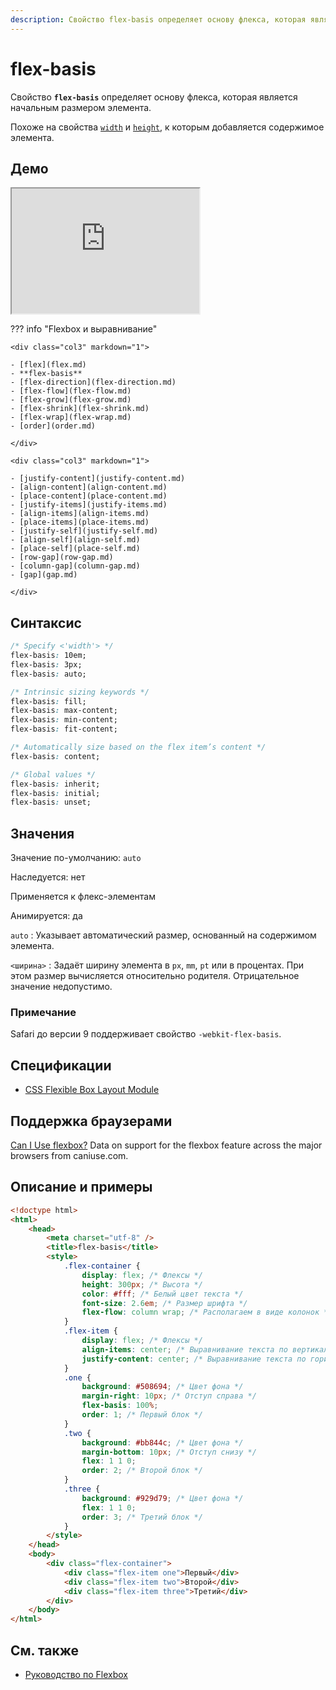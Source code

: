 ```yaml
---
description: Свойство flex-basis определяет основу флекса, которая является начальным размером элемента
---
```


# flex-basis

Свойство **`flex-basis`** определяет основу флекса, которая является начальным размером элемента.

Похоже на свойства [`width`](width.md) и [`height`](height.md), к которым добавляется содержимое элемента.

## Демо

<iframe class="interactive is-default-height" height="200" src="https://interactive-examples.mdn.mozilla.net/pages/css/flex-basis.html" title="MDN Web Docs Interactive Example" loading="lazy" data-readystate="complete"></iframe>

??? info "Flexbox и выравнивание"

    <div class="col3" markdown="1">

    - [flex](flex.md)
    - **flex-basis**
    - [flex-direction](flex-direction.md)
    - [flex-flow](flex-flow.md)
    - [flex-grow](flex-grow.md)
    - [flex-shrink](flex-shrink.md)
    - [flex-wrap](flex-wrap.md)
    - [order](order.md)

    </div>

    <div class="col3" markdown="1">

    - [justify-content](justify-content.md)
    - [align-content](align-content.md)
    - [place-content](place-content.md)
    - [justify-items](justify-items.md)
    - [align-items](align-items.md)
    - [place-items](place-items.md)
    - [justify-self](justify-self.md)
    - [align-self](align-self.md)
    - [place-self](place-self.md)
    - [row-gap](row-gap.md)
    - [column-gap](column-gap.md)
    - [gap](gap.md)

    </div>

## Синтаксис

```css
/* Specify <'width'> */
flex-basis: 10em;
flex-basis: 3px;
flex-basis: auto;

/* Intrinsic sizing keywords */
flex-basis: fill;
flex-basis: max-content;
flex-basis: min-content;
flex-basis: fit-content;

/* Automatically size based on the flex item’s content */
flex-basis: content;

/* Global values */
flex-basis: inherit;
flex-basis: initial;
flex-basis: unset;
```

## Значения

Значение по-умолчанию: `auto`

Наследуется: нет

Применяется к флекс-элементам

Анимируется: да

`auto`
: Указывает автоматический размер, основанный на содержимом элемента.

`<ширина>`
: Задаёт ширину элемента в `px`, `mm`, `pt` или в процентах. При этом размер вычисляется относительно родителя. Отрицательное значение недопустимо.

### Примечание

Safari до версии 9 поддерживает свойство `-webkit-flex-basis`.

## Спецификации

-   [CSS Flexible Box Layout Module](https://www.w3.org/TR/css-flexbox/#propdef-flex-basis)

## Поддержка браузерами

<p class="ciu_embed" data-feature="flexbox" data-periods="future_1,current,past_1,past_2">
  <a href="http://caniuse.com/#feat=flexbox">Can I Use flexbox?</a> Data on support for the flexbox feature across the major browsers from caniuse.com.
</p>

## Описание и примеры

```html
<!doctype html>
<html>
	<head>
		<meta charset="utf-8" />
		<title>flex-basis</title>
		<style>
			.flex-container {
				display: flex; /* Флексы */
				height: 300px; /* Высота */
				color: #fff; /* Белый цвет текста */
				font-size: 2.6em; /* Размер шрифта */
				flex-flow: column wrap; /* Располагаем в виде колонок */
			}
			.flex-item {
				display: flex; /* Флексы */
				align-items: center; /* Выравнивание текста по вертикали */
				justify-content: center; /* Выравнивание текста по горизонтали */
			}
			.one {
				background: #508694; /* Цвет фона */
				margin-right: 10px; /* Отступ справа */
				flex-basis: 100%;
				order: 1; /* Первый блок */
			}
			.two {
				background: #bb844c; /* Цвет фона */
				margin-bottom: 10px; /* Отступ снизу */
				flex: 1 1 0;
				order: 2; /* Второй блок */
			}
			.three {
				background: #929d79; /* Цвет фона */
				flex: 1 1 0;
				order: 3; /* Третий блок */
			}
		</style>
	</head>
	<body>
		<div class="flex-container">
			<div class="flex-item one">Первый</div>
			<div class="flex-item two">Второй</div>
			<div class="flex-item three">Третий</div>
		</div>
	</body>
</html>
```

## См. также

-   [Руководство по Flexbox](../learn/flex/index.md)
